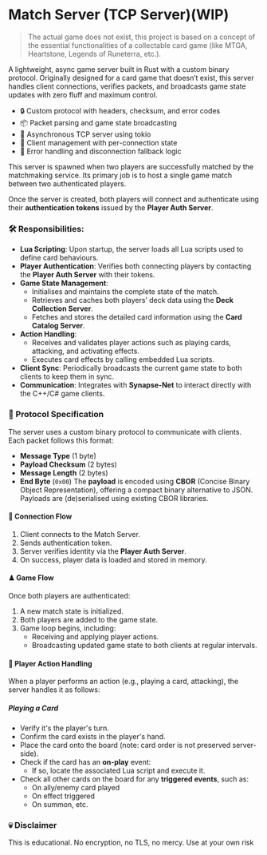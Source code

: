 # Match Server (TCP Server)(WIP)
> The actual game does not exist, this project is based on a concept of the essential functionalities of a collectable card game (like MTGA, Heartstone, Legends of Runeterra, etc.).

A lightweight, async game server built in Rust with a custom binary protocol.
Originally designed for a card game that doesn’t exist, this server handles client connections, verifies packets, and broadcasts game state updates with zero fluff and maximum control.

- 🔒 Custom protocol with headers, checksum, and error codes
- 📦 Packet parsing and game state broadcasting
- 📡 Asynchronous TCP server using tokio
- 👥 Client management with per-connection state
- 🛑 Error handling and disconnection fallback logic

This server is spawned when two players are successfully matched by the matchmaking service. Its primary job is to host a single game match between two authenticated players.

Once the server is created, both players will connect and authenticate using their **authentication tokens** issued by the **Player Auth Server**.
### 🛠 Responsibilities:
- **Lua Scripting**: Upon startup, the server loads all Lua scripts used to define card behaviours.
- **Player Authentication**: Verifies both connecting players by contacting the **Player Auth Server** with their tokens.
- **Game State Management**:
    - Initialises and maintains the complete state of the match.
    - Retrieves and caches both players’ deck data using the **Deck Collection Server**.
    - Fetches and stores the detailed card information using the **Card Catalog Server**.
- **Action Handling**:
    - Receives and validates player actions such as playing cards, attacking, and activating effects.
    - Executes card effects by calling embedded Lua scripts.
- **Client Sync**: Periodically broadcasts the current game state to both clients to keep them in sync.
- **Communication**: Integrates with **Synapse-Net** to interact directly with the C++/C# game clients.
### 📡 Protocol Specification
The server uses a custom binary protocol to communicate with clients. Each packet follows this format:
- **Message Type** (1 byte)
- **Payload Checksum** (2 bytes)
- **Message Length** (2 bytes)
- **End Byte** (`0x00`)
The **payload** is encoded using **CBOR** (Concise Binary Object Representation), offering a compact binary alternative to JSON. Payloads are (de)serialised using existing CBOR libraries.
#### 🔗 Connection Flow
1. Client connects to the Match Server.
2. Sends authentication token.
3. Server verifies identity via the **Player Auth Server**.
4. On success, player data is loaded and stored in memory.
#### ♟ Game Flow
Once both players are authenticated:
1. A new match state is initialized.
2. Both players are added to the game state.
3. Game loop begins, including:
    - Receiving and applying player actions.
    - Broadcasting updated game state to both clients at regular intervals.
#### 🧙 Player Action Handling
When a player performs an action (e.g., playing a card, attacking), the server handles it as follows:
##### Playing a Card
- Verify it's the player's turn.
- Confirm the card exists in the player's hand.
- Place the card onto the board (note: card order is not preserved server-side).
- Check if the card has an **on-play** event:
    - If so, locate the associated Lua script and execute it.
- Check all other cards on the board for any **triggered events**, such as:
    - On ally/enemy card played
    - On effect triggered
    - On summon, etc.
### 💀 Disclaimer
This is educational. No encryption, no TLS, no mercy. Use at your own risk
